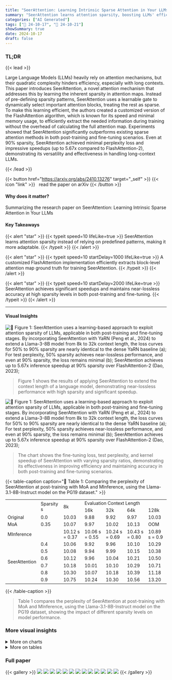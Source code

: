 ```yaml
---
title: "SeerAttention: Learning Intrinsic Sparse Attention in Your LLMs"
summary: "SeerAttention learns attention sparsity, boosting LLMs' efficiency and scalability via a learnable gate and customized FlashAttention, achieving near-lossless accuracy with high sparsity."
categories: ["AI Generated"]
tags: ["🔖 24-10-17", "🤗 24-10-21"]
showSummary: true
date: 2024-10-17
draft: false
---
```


### TL;DR


{{< lead >}}

Large Language Models (LLMs) heavily rely on attention mechanisms, but their quadratic complexity hinders efficiency, especially with long contexts.  This paper introduces SeerAttention, a novel attention mechanism that addresses this by learning the inherent sparsity in attention maps.  Instead of pre-defining sparsity patterns, SeerAttention uses a learnable gate to dynamically select important attention blocks, treating the rest as sparse.  To make this learning efficient, the authors created a customized version of the FlashAttention algorithm, which is known for its speed and minimal memory usage, to efficiently extract the needed information during training without the overhead of calculating the full attention map.  Experiments showed that SeerAttention significantly outperforms existing sparse attention methods in both post-training and fine-tuning scenarios.  Even at 90% sparsity, SeerAttention achieved minimal perplexity loss and impressive speedups (up to 5.67x compared to FlashAttention-2), demonstrating its versatility and effectiveness in handling long-context LLMs.

{{< /lead >}}


{{< button href="https://arxiv.org/abs/2410.13276" target="_self" >}}
{{< icon "link" >}} &nbsp; read the paper on arXiv
{{< /button >}}

#### Why does it matter?
Summarizing the research paper on SeerAttention: Learning Intrinsic Sparse Attention in Your LLMs
#### Key Takeaways

{{< alert "star" >}}
{{< typeit speed=10 lifeLike=true >}} SeerAttention learns attention sparsity instead of relying on predefined patterns, making it more adaptable. {{< /typeit >}}
{{< /alert >}}

{{< alert "star" >}}
{{< typeit speed=10 startDelay=1000 lifeLike=true >}} A customized FlashAttention implementation efficiently extracts block-level attention map ground truth for training SeerAttention. {{< /typeit >}}
{{< /alert >}}

{{< alert "star" >}}
{{< typeit speed=10 startDelay=2000 lifeLike=true >}} SeerAttention achieves significant speedups and maintains near-lossless accuracy at high sparsity levels in both post-training and fine-tuning. {{< /typeit >}}
{{< /alert >}}

------
#### Visual Insights



![](figures/figures_4_0.png "🔼 Figure 1: SeerAttention uses a learning-based approach to exploit attention sparsity of LLMs, applicable in both post-training and fine-tuning stages. By incorporating SeerAttention with YaRN (Peng et al., 2024) to extend a Llama-3-8B model from 8k to 32k context length, the loss curves for 50% to 90% sparsity are nearly identical to the dense YaRN baseline (a); For test perplexity, 50% sparsity achieves near-lossless performance, and even at 90% sparsity, the loss remains minimal (b); SeerAttention achieves up to 5.67x inference speedup at 90% sparsity over FlashAttention-2 (Dao, 2023);")

> Figure 1 shows the results of applying SeerAttention to extend the context length of a language model, demonstrating near-lossless performance with high sparsity and significant speedup.





![](charts/charts_1_0.png "🔼 Figure 1: SeerAttention uses a learning-based approach to exploit attention sparsity of LLMs, applicable in both post-training and fine-tuning stages. By incorporating SeerAttention with YaRN (Peng et al., 2024) to extend a Llama-3-8B model from 8k to 32k context length, the loss curves for 50% to 90% sparsity are nearly identical to the dense YaRN baseline (a); For test perplexity, 50% sparsity achieves near-lossless performance, and even at 90% sparsity, the loss remains minimal (b); SeerAttention achieves up to 5.67x inference speedup at 90% sparsity over FlashAttention-2 (Dao, 2023);")

> The chart shows the fine-tuning loss, test perplexity, and kernel speedup of SeerAttention with varying sparsity ratios, demonstrating its effectiveness in improving efficiency and maintaining accuracy in both post-training and fine-tuning scenarios.





{{< table-caption caption="🔽 Table 1: Comparing the perplexity of SeerAttention at post-training with MoA and MInference, using the Llama-3.1-8B-Instruct model on the PG19 dataset." >}}
<table id='2' style='font-size:14px'><tr><td rowspan="2"></td><td rowspan="2">Sparsity s</td><td rowspan="2">8k</td><td colspan="4">Evaluation Context Length</td></tr><tr><td>16k</td><td>32k</td><td>64k</td><td>128k</td></tr><tr><td>Original</td><td>0.0</td><td>10.03</td><td>9.88</td><td>9.92</td><td>9.97</td><td>10.03</td></tr><tr><td>MoA</td><td>0.35</td><td>10.07</td><td>9.97</td><td>10.02</td><td>10.13</td><td>OOM</td></tr><tr><td>MInference</td><td></td><td>10.12 s = 0.37</td><td>10.06 s = 0.55</td><td>10.24 s = 0.69</td><td>10.43 s = 0.80</td><td>10.89 s = 0.9</td></tr><tr><td rowspan="6">SeerAttention</td><td>0.4</td><td>10.06</td><td>9.92</td><td>9.96</td><td>10.10</td><td>10.29</td></tr><tr><td>0.5</td><td>10.08</td><td>9.94</td><td>9.99</td><td>10.15</td><td>10.38</td></tr><tr><td>0.6</td><td>10.12</td><td>9.96</td><td>10.04</td><td>10.21</td><td>10.50</td></tr><tr><td>0.7</td><td>10.18</td><td>10.01</td><td>10.10</td><td>10.29</td><td>10.71</td></tr><tr><td>0.8</td><td>10.30</td><td>10.07</td><td>10.18</td><td>10.39</td><td>11.18</td></tr><tr><td>0.9</td><td>10.75</td><td>10.24</td><td>10.30</td><td>10.56</td><td>13.20</td></tr></table>{{< /table-caption >}}

> Table 1 compares the perplexity of SeerAttention at post-training with MoA and MInference, using the Llama-3.1-8B-Instruct model on the PG19 dataset, showing the impact of different sparsity levels on model performance.



### More visual insights



<details>
<summary>More on charts
</summary>


![](charts/charts_6_0.png "🔼 Figure 4: Perplexity results on Proof-pile across various context lengths and sparsity ratios. Note that results on various sparsity ratios comes from the same trained AttnGates by only adjusting the Top-k ratios. Longer context sizes allow for higher sparsity with minimal performance loss.")

> Figure 4 shows that SeerAttention only slightly increases perplexity as the sparsity ratio increases, compared to full attention, and longer context lengths allow for greater sparsity with minimal accuracy degradation.


![](charts/charts_8_0.png "🔼 Figure 5: SeerAttention time breakdown compared to FlashAttention-2. At sequence length 128k with 90% sparsity ratio, SeerAttention speeds up attention computation by 5.47x over FlashAttention-2.")

> The chart shows the kernel-level latency breakdown of SeerAttention compared to FlashAttention-2 at various sequence lengths and sparsity ratios, demonstrating minimal overhead for AttnGate and Top-k operations and significant speedup with block-sparse attention.


![](charts/charts_9_0.png "🔼 Figure 6: SeerAttention block sparse FlashAttention inference kernel speedup.")

> The chart displays the speedup of SeerAttention's block-sparse FlashAttention kernel compared to FlashAttention-2, MoA, and MInference across various sparsity ratios and sequence lengths.


![](charts/charts_9_1.png "🔼 Figure 1: SeerAttention uses a learning-based approach to exploit attention sparsity of LLMs, applicable in both post-training and fine-tuning stages. By incorporating SeerAttention with YaRN (Peng et al., 2024) to extend a Llama-3-8B model from 8k to 32k context length, the loss curves for 50% to 90% sparsity are nearly identical to the dense YaRN baseline (a); For test perplexity, 50% sparsity achieves near-lossless performance, and even at 90% sparsity, the loss remains minimal (b); SeerAttention achieves up to 5.67x inference speedup at 90% sparsity over FlashAttention-2 (Dao, 2023);")

> The chart displays the fine-tuning loss, test perplexity, and kernel speedup of SeerAttention with YaRN at various sparsity levels, demonstrating its effectiveness in both post-training and fine-tuning stages.


![](charts/charts_10_0.png "🔼 Figure 8: Memory and latency of customized FlashAttention with max-pooling training kernel.")

> The chart compares the GPU memory usage and latency of three different FlashAttention implementations: the original FlashAttention-V2, a customized version with max-pooling for training, and a naive manual implementation using PyTorch, across varying sequence lengths.


![](charts/charts_10_1.png "🔼 Figure 9: Perplexity with and without RoPE in AttnGate.")

> The chart displays the perplexity results on PG19 dataset for Llama-3.1-8B model with different context lengths and sparsity ratios, comparing the performance with and without RoPE (Rotary Position Embedding) in the AttnGate module.


![](charts/charts_10_2.png "🔼 Figure 10: Perplexity of SeerAttention with different pooling methods.")

> Figure 10 shows the perplexity of SeerAttention on the PG19 dataset with different combinations of pooling methods for Q and K at various sparsity levels.


</details>



<details>
<summary>More on tables
</summary>


{{< table-caption caption="🔽 Table 2: Comparing the accuracy of SeerAttention at post-training with MoA and MInference on LongBench." >}}
<table id='5' style='font-size:14px'><tr><td rowspan="2">Model</td><td rowspan="2">Attention</td><td rowspan="2">Sparsity s</td><td colspan="3">LongBench</td></tr><tr><td>0-4k</td><td>4-8k</td><td>8k+</td></tr><tr><td rowspan="7">Llama-3.1-8B-Instruct</td><td>Original</td><td>0.0</td><td>55.32</td><td>53.98</td><td>52.90</td></tr><tr><td>MoA</td><td>0.35</td><td>50.74</td><td>49.84</td><td>51.89</td></tr><tr><td rowspan="2">MInference</td><td rowspan="2"></td><td>55.23</td><td>53.87</td><td>52.18</td></tr><tr><td>s = 0.06</td><td>s = 0.25</td><td>s = 0.45</td></tr><tr><td rowspan="3">SeerAttention</td><td>0.1</td><td>55.91</td><td>54.32</td><td>53.28</td></tr><tr><td>0.25</td><td>55.00</td><td>54.09</td><td>52.22</td></tr><tr><td>0.5</td><td>52.40</td><td>52.85</td><td>52.43</td></tr></table>{{< /table-caption >}}

> Table 2 compares the accuracy of SeerAttention against MoA and MInference on the LongBench benchmark at various sparsity levels.


{{< table-caption caption="🔽 Table 3: Perplexity of YaRN baseline, SeerAttention after YaRN and YaRN with SeerAttention." >}}
<table id='1' style='font-size:16px'><tr><td rowspan="2">Sparsity</td><td>YaRN</td><td colspan="5">Post-training SeerAttention after YaRN</td><td colspan="5">YaRN with SeerAttention</td></tr><tr><td>0.0</td><td>0.5</td><td>0.6</td><td>0.7</td><td>0.8</td><td>0.9</td><td>0.5</td><td>0.6</td><td>0.7</td><td>0.8</td><td>0.9</td></tr><tr><td>PG19</td><td>8.79</td><td>9.16</td><td>9.30</td><td>9.48</td><td>9.73</td><td>10.18</td><td>8.81</td><td>8.82</td><td>8.85</td><td>8.93</td><td>9.16</td></tr><tr><td>Proof-pile</td><td>2.46</td><td>2.53</td><td>2.57</td><td>2.61</td><td>2.68</td><td>2.85</td><td>2.47</td><td>2.47</td><td>2.48</td><td>2.51</td><td>2.60</td></tr></table>{{< /table-caption >}}

> Table 3 presents the perplexity scores on the PG19 and ProofPile datasets for three different model setups: YaRN baseline, SeerAttention applied after YaRN, and YaRN integrated with SeerAttention, each evaluated at various sparsity ratios (0.0, 0.5, 0.6, 0.7, 0.8, 0.9).


{{< table-caption caption="🔽 Table 4: Time to First Token results (s)." >}}
<table id='3' style='font-size:16px'><tr><td rowspan="2">Latency (Sparsity)</td><td colspan="5">Evaluation Context Length</td></tr><tr><td>8k</td><td>16k</td><td>32k</td><td>64k</td><td>128k</td></tr><tr><td>FlashAttn-2</td><td>0.90 (0)</td><td>1.95 (0)</td><td>4.63 (0)</td><td>10.09 (0)</td><td>35.54 (0)</td></tr><tr><td>MoA</td><td>1.29 (0.35)</td><td>3.44 (0.35)</td><td>10.34 (0.35)</td><td>36.34 (0.35)</td><td>OOM</td></tr><tr><td>MInference</td><td>2.33 (0.37)</td><td>3.10 (0.65)</td><td>4.68 (0.77)</td><td>8.21 (0.86)</td><td>14.38 (0.95)</td></tr><tr><td>SeerAttention</td><td>0.78 (0.50)</td><td>1.65 (0.60)</td><td>3.60 (0.70)</td><td>7.69 (0.80)</td><td>13.37 (0.95)</td></tr></table>{{< /table-caption >}}

> The table compares the time to first token (TTFT) latency in seconds of SeerAttention against FlashAttention-2, MoA, and MInference across different context lengths and sparsity ratios.


</details>


### Full paper

{{< gallery >}}
<img src="paper_images/1.png" class="grid-w50 md:grid-w33 xl:grid-w25" />
<img src="paper_images/2.png" class="grid-w50 md:grid-w33 xl:grid-w25" />
<img src="paper_images/3.png" class="grid-w50 md:grid-w33 xl:grid-w25" />
<img src="paper_images/4.png" class="grid-w50 md:grid-w33 xl:grid-w25" />
<img src="paper_images/5.png" class="grid-w50 md:grid-w33 xl:grid-w25" />
<img src="paper_images/6.png" class="grid-w50 md:grid-w33 xl:grid-w25" />
<img src="paper_images/7.png" class="grid-w50 md:grid-w33 xl:grid-w25" />
<img src="paper_images/8.png" class="grid-w50 md:grid-w33 xl:grid-w25" />
<img src="paper_images/9.png" class="grid-w50 md:grid-w33 xl:grid-w25" />
<img src="paper_images/10.png" class="grid-w50 md:grid-w33 xl:grid-w25" />
<img src="paper_images/11.png" class="grid-w50 md:grid-w33 xl:grid-w25" />
<img src="paper_images/12.png" class="grid-w50 md:grid-w33 xl:grid-w25" />
<img src="paper_images/13.png" class="grid-w50 md:grid-w33 xl:grid-w25" />
{{< /gallery >}}